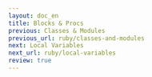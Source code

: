 ```yaml
---
layout: doc_en
title: Blocks & Procs
previous: Classes & Modules
previous_url: ruby/classes-and-modules
next: Local Variables
next_url: ruby/local-variables
review: true
---
```

